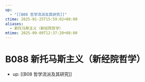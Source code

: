 ```yaml
---
up:
  - "[[B08 哲学流派及其研究]]"
ctime: 2025-01-25T15:59:02+08:00
aliases:
  - 新托马斯主义（新经院哲学）
mtime: 2025-09-09T12:37:20+08:00
---
```


# B088 新托马斯主义（新经院哲学）

- up: [[B08 哲学流派及其研究]]
